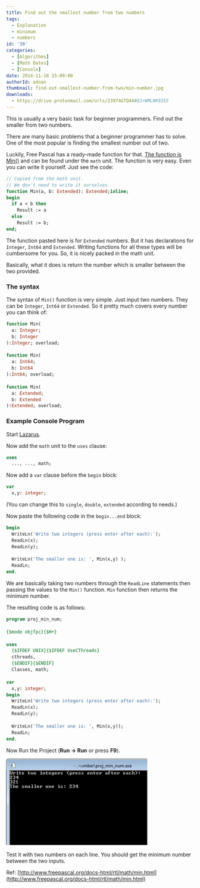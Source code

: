 ```yaml
---
title: Find out the smallest number from two numbers
tags:
  - Explanation
  - minimum
  - numbers
id: '30'
categories:
  - [Algorithms]
  - [Math Dates]
  - [Console]
date: 2014-11-18 15:09:00
authorId: adnan
thumbnail: find-out-smallest-number-from-two/min-number.jpg
downloads:
  - https://drive.protonmail.com/urls/23974GTQ44#QJrWMLNK9IE5
---
```


This is usually a very basic task for beginner programmers. Find out the smaller from two numbers.
<!-- more -->


There are many basic problems that a beginner programmer has to solve. One of the most popular is finding the smallest number out of two.

Luckily, Free Pascal has a ready-made function for that. [The function is Min()](http://www.freepascal.org/docs-html/rtl/math/min.html) and can be found under the `math` unit. The function is very easy. Even you can write it yourself. Just see the code:

```pascal
// Copied from the math unit.
// We don't need to write it ourselves.
function Min(a, b: Extended): Extended;inline;
begin
  if a < b then
    Result := a
  else
    Result := b;
end;
```

The function pasted here is for `Extended` numbers. But it has declarations for `Integer`, `Int64` and `Extended`. Writing functions for all these types will be cumbersome for you. So, it is nicely packed in the math unit.

Basically, what it does is return the number which is smaller between the two provided.


### The syntax

The syntax of `Min()` function is very simple. Just input two numbers. They can be `Integer`, `Int64` or `Extended`. So it pretty much covers every number you can think of:

```pascal
function Min(
  a: Integer;
  b: Integer
):Integer; overload;

function Min(
  a: Int64;
  b: Int64
):Int64; overload;

function Min(
  a: Extended;
  b: Extended
):Extended; overload;
```


### Example Console Program

Start [Lazarus](http://lazarus.freepascal.org/).

Now add the `math` unit to the `uses` clause:

```pascal
uses
  ..., ..., math;
```

Now add a `var` clause before the `begin` block:

```pascal
var
  x,y: integer;
```

(You can change this to `single`, `double`, `extended` according to needs.)


Now paste the following code in the `begin...end` block:

```pascal
begin
  WriteLn('Write two integers (press enter after each):');
  ReadLn(x);
  ReadLn(y);

  WriteLn('The smaller one is: ', Min(x,y) );
  ReadLn;
end.
```

We are basically taking two numbers through the `ReadLine` statements then passing the values to the `Min()` function. `Min` function then returns the minimum number.

The resulting code is as follows:

```pascal
program proj_min_num;

{$mode objfpc}{$H+}

uses
  {$IFDEF UNIX}{$IFDEF UseCThreads}
  cthreads,
  {$ENDIF}{$ENDIF}
  Classes, math;

var
  x,y: integer;
begin
  WriteLn('Write two integers (press enter after each):');
  ReadLn(x);
  ReadLn(y);

  WriteLn('The smaller one is: ', Min(x,y));
  ReadLn;
end.
```

Now Run the Project (**Run -> Run** or press **F9**).


![Minimum number between two numbers in Lazarus, Free Pascal](find-out-smallest-number-from-two/min-number-lazarus.gif "Minimum number between two numbers in Lazarus, Free Pascal")


Test it with two numbers on each line. You should get the minimum number between the two inputs.

Ref:
[http://www.freepascal.org/docs-html/rtl/math/min.html](http://www.freepascal.org/docs-html/rtl/math/min.html)

